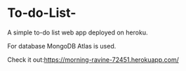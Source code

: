 # To-do-List-
A simple to-do list web app deployed on heroku.

For database MongoDB Atlas is used.

Check it out:https://morning-ravine-72451.herokuapp.com/
